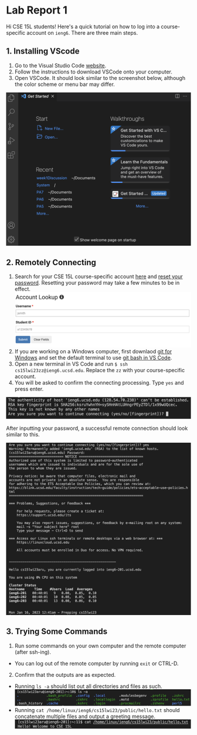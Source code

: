 # Lab Report 1
Hi CSE 15L students! Here's a quick tutorial on how to log into a course-specific account on `ieng6`.
There are three main steps.
## 1. Installing VScode

1. Go to the Visual Studio Code [website](https://code.visualstudio.com/download).
2. Follow the instructions to download VSCode onto your computer.
3. Open VSCode. It should look similar to the screenshot below, although the color scheme or menu bar may differ.

![Image](VSCode_screenshot.png)

## 2. Remotely Connecting
1. Search for your CSE 15L course-specific account [here](https://sdacs.ucsd.edu/~icc/index.php) and [reset your password](https://docs.google.com/document/d/1hs7CyQeh-MdUfM9uv99i8tqfneos6Y8bDU0uhn1wqho/edit). Resetting your password may take a few minutes to be in effect.
![Image](acct_lookup.png)
2. If you are working on a Windows computer, first downlaod [git for Windows](https://gitforwindows.org/) and  set the default terminal to use [git bash in VS Code](https://stackoverflow.com/a/50527994).
3. Open a new terminal in VS Code and run `$ ssh cs15lwi23zz@ieng6.ucsd.edu`. Replace the `zz` with your course-specific account.
4. You will be asked to confirm the connecting processing. Type `yes` and press enter.

![Image](first_ssh.png)

 After inputting your password, a successful remote connection should look similar to this.

![Image](successful_login.png)

## 3. Trying Some Commands
1. Run some commands on your own computer and the remote computer (after ssh-ing).
- You can log out of the remote computer by running `exit` or CTRL-D.
2. Confirm that the outputs are as expected.
- Running `ls -a` should list out all directories and files as such.
![Image](ls-a_screenshot.png)
- Running `cat /home/linux/ieng6/cs15lwi23/public/hello.txt` should concatenate multiple files and output a greeting message.
![Image](cat_screenshot.png)

